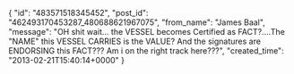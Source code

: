  {
   "id": "483571518345452",
   "post_id": "462493170453287_480688621967075",
   "from_name": "James Baal",
   "message": "OH shit wait... the VESSEL becomes Certified as FACT?....The \"NAME\" this VESSEL CARRIES is the VALUE? And the signatures are ENDORSING  this FACT??? Am i on the right track here???",
   "created_time": "2013-02-21T15:40:14+0000"
 }
